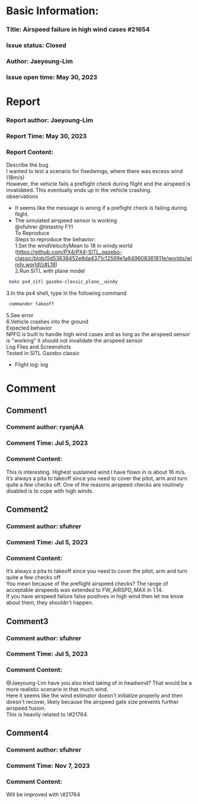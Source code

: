 # Basic Information:
### Title:  Airspeed failure in high wind cases #21654 
### Issue status: Closed
### Author: Jaeyoung-Lim
### Issue open time: May 30, 2023
# Report
### Report author: Jaeyoung-Lim
### Report Time: May 30, 2023
### Report Content:   
Describe the bug  
I wanted to test a scenario for fixedwings, where there was excess wind (18m/s)  
However, the vehicle fails a preflight check during flight and the airspeed is invalidated. This eventually ends up in the vehicle crashing.  
observations  
- It seems like the message is wrong if a preflight check is failing during flight.  
- The simulated airspeed sensor is working  
@sfuhrer @tstastny FYI  
To Reproduce  
Steps to reproduce the behavior:  
1.Set the windVelocityMean to 18 in windy.world (https://github.com/PX4/PX4-SITL_gazebo-classic/blob/0d53638452e6da4371c12599e1a649608361811e/worlds/windy.world\\\#L18)  
2.Run SITL with plane model  
    
```bash     
 make px4_sitl gazebo-classic_plane__windy        
```  
3.In the px4 shell, type in the following command  
    
```bash     
 commander takeoff        
```  
5.See error    
6.Vehicle crashes into the ground  
Expected behavior  
NPFG is built to handle high wind cases and as long as the airspeed sensor is "working" it should not invalidate the airspeed sensor  
Log Files and Screenshots  
Tested in SITL Gazebo classic  
- Flight log: log  

# Comment
## Comment1
### Comment author: ryanjAA
### Comment Time: Jul 5, 2023
### Comment Content:   
This is interesting. Highest sustained wind I have flown in is about 16 m/s. It’s always a pita to takeoff since you need to cover the pitot, arm and turn quite a few checks off. One of the reasons airspeed checks are routinely disabled is to cope with high winds.  

## Comment2
### Comment author: sfuhrer
### Comment Time: Jul 5, 2023
### Comment Content:   
    
It’s always a pita to takeoff since you need to cover the pitot, arm and turn quite a few checks off    
You mean because of the preflight airspeed checks? The range of acceptable airspeeds was extended to FW_AIRSPD_MAX in 1.14.    
If you have airspeed failure false positives in high wind then let me know about them, they shouldn't happen.  

## Comment3
### Comment author: sfuhrer
### Comment Time: Jul 5, 2023
### Comment Content:   
@Jaeyoung-Lim have you also tried taking of in headwind? That would be a more realistic scenario in that much wind.    
Here it seems like the wind estimator doesn't initialize properly and then doesn't recover, likely because the airspeed gate size prevents further airspeed fusion.    
This is heavily related to \\\#21764.  

## Comment4
### Comment author: sfuhrer
### Comment Time: Nov 7, 2023
### Comment Content:   
Will be improved with \\\#21764  

